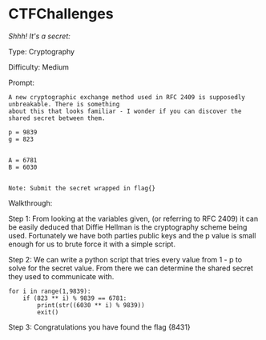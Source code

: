 # CTFChallenges

*Shhh! It's a secret:*

Type: Cryptography

Difficulty: Medium 

Prompt: 

```
A new cryptographic exchange method used in RFC 2409 is supposedly unbreakable. There is something 
about this that looks familiar - I wonder if you can discover the shared secret between them. 

p = 9839 
g = 823


A = 6781
B = 6030


Note: Submit the secret wrapped in flag{}
```

Walkthrough: 

Step 1: 
From looking at the variables given, (or referring to RFC 2409) it can be easily deduced that Diffie Hellman is the cryptography scheme being used. Fortunately we have both parties public keys and the p value is small enough for us to brute force it with a simple script. 

Step 2:
We can write a python script that tries every value from 1 - p to solve for the secret value. From there we can determine the shared secret they used to communicate with. 
```
for i in range(1,9839):
    if (823 ** i) % 9839 == 6781:
        print(str((6030 ** i) % 9839))
        exit()
```
Step 3: 
Congratulations you have found the flag {8431}

